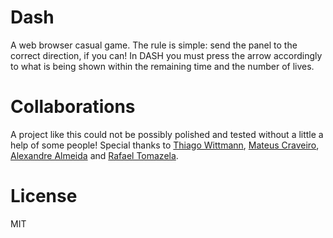 # Dash

A web browser casual game. The rule is simple: send the panel to the correct direction, if you can! In DASH you must press the arrow accordingly to what is being shown within the remaining time and the number of lives.

# Collaborations
A project like this could not be possibly polished and tested without a little a help of some people! Special thanks to [Thiago Wittmann](http://thiagowittmann.github.io/), [Mateus Craveiro](http://mccraveiro.github.io/), [Alexandre Almeida](http://alexandrealmeida.io/) and [Rafael Tomazela](https://twitter.com/sohakes).

# License
MIT

